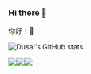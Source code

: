 ### Hi there 👋

<!--
**wjwwjww/wjwwjww** is a ✨ _special_ ✨ repository because its `README.md` (this file) appears on your GitHub profile.

Here are some ideas to get you started:

- 🔭 I’m currently working on ...
- 🌱 I’m currently learning ...
- 👯 I’m looking to collaborate on ...
- 🤔 I’m looking for help with ...
- 💬 Ask me about ...
- 📫 How to reach me: ...
- 😄 Pronouns: ...
- ⚡ Fun fact: ...
-->
你好！👋

![Dusai's GitHub stats](https://github-readme-stats.vercel.app/api?username=wjwwjww&show_icons=true&theme=shades-of-purple)

![](https://img.shields.io/badge/Github-FW-534499)![](https://img.shields.io/badge/学习-摸鱼大王-7A15C1)![](https://img.shields.io/badge/考试-摆烂先锋-0D8291)

